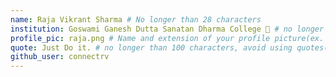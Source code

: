 ```yaml
---
name: Raja Vikrant Sharma # No longer than 28 characters
institution: Goswami Ganesh Dutta Sanatan Dharma College 🚩 # no longer than 58 characters
profile_pic: raja.png # Name and extension of your profile picture(ex. mona.png) The picture must be squared and 544px on width and height.
quote: Just Do it. # no longer than 100 characters, avoid using quotes(") to guarantee the format remains the same.
github_user: connectrv
---
```

